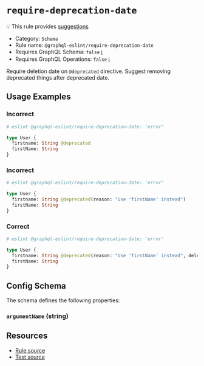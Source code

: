 # `require-deprecation-date`

💡 This rule provides [suggestions](https://eslint.org/docs/developer-guide/working-with-rules#providing-suggestions)

- Category: `Schema`
- Rule name: `@graphql-eslint/require-deprecation-date`
- Requires GraphQL Schema: `false` [ℹ️](../../README.md#extended-linting-rules-with-graphql-schema)
- Requires GraphQL Operations: `false` [ℹ️](../../README.md#extended-linting-rules-with-siblings-operations)

Require deletion date on `@deprecated` directive. Suggest removing deprecated things after deprecated date.

## Usage Examples

### Incorrect

```graphql
# eslint @graphql-eslint/require-deprecation-date: 'error'

type User {
  firstname: String @deprecated
  firstName: String
}
```

### Incorrect

```graphql
# eslint @graphql-eslint/require-deprecation-date: 'error'

type User {
  firstname: String @deprecated(reason: "Use 'firstName' instead")
  firstName: String
}
```

### Correct

```graphql
# eslint @graphql-eslint/require-deprecation-date: 'error'

type User {
  firstname: String @deprecated(reason: "Use 'firstName' instead", deletionDate: "25/12/2022")
  firstName: String
}
```

## Config Schema

The schema defines the following properties:

### `argumentName` (string)

## Resources

- [Rule source](../../packages/plugin/src/rules/require-deprecation-date.ts)
- [Test source](../../packages/plugin/tests/require-deprecation-date.spec.ts)
